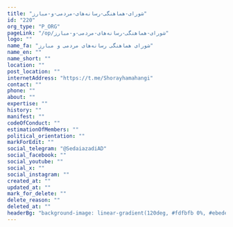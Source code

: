 ```yaml
---
title: "شورای-هماهنگی-رسانه‌های-مردمی-و-مبارز"
id: "220"
org_type: "P_ORG"
pageLink: "/op/شورای-هماهنگی-رسانه‌های-مردمی-و-مبارز"
logo: ""
name_fa: "شورای هماهنگی رسانه‌های مردمی و مبارز"
name_en: ""
name_short: ""
location: ""
post_location: ""
internetAddress: "https://t.me/Shorayhamahangi"
contact: ""
phone: ""
about: ""
expertise: ""
history: ""
manifest: ""
codeOfConduct: ""
estimationOfMembers: ""
political_orientation: ""
markForEdit: ""
social_telegram: "@SedaiazadiAD"
social_facebook: ""
social_youtube: ""
social_x: ""
social_instagram: ""
created_at: ""
updated_at: ""
mark_for_delete: ""
delete_reason: ""
deleted_at: ""
headerBg: "background-image: linear-gradient(120deg, #fdfbfb 0%, #ebedee 100%);"
---
```





